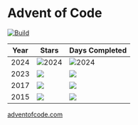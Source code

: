# Advent of Code

[![Build](https://github.com/K20shores/aoc/actions/workflows/build.yml/badge.svg)](https://github.com/K20shores/aoc/actions/workflows/build.yml)

| Year | Stars | Days Completed |
|------|-------|----------------|
| 2024 | ![2024](https://img.shields.io/badge/stars%20⭐-30-yellow) | ![2024](https://img.shields.io/badge/days%20completed-15-red) |
| 2023 | ![](https://img.shields.io/badge/stars%20⭐-35-yellow) | ![](https://img.shields.io/badge/days%20completed-17-red) |
| 2017 | ![](https://img.shields.io/badge/stars%20⭐-12-yellow) | ![](https://img.shields.io/badge/days%20completed-6-red) |
| 2015 | ![](https://img.shields.io/badge/stars%20⭐-20-yellow) | ![](https://img.shields.io/badge/days%20completed-10-red) |

[adventofcode.com](https://adventofcode.com)